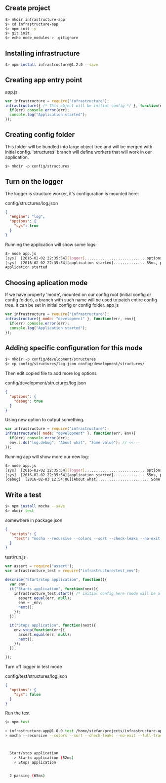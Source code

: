 ## Create project

```bash
$> mkdir infrastructure-app
$> cd infrastructure-app
$> npm init -y
$> git init
$> echo node_modules > .gitignore
```


## Installing infrastructure

```bash
$> npm install infrastructure@1.2.0 --save
```

## Creating app entry point

app.js
```javascript
var infrastructure = require("infrastructure");
infrastructure({ /* This object will be initial config */ }, function(err, env){
  if(err) console.error(err);
  console.log("Application started");
});
```

## Creating config folder
This folder will be bundled into large object tree and will be merged with initial config.
'structures' branch will define workers that will work in our application.
```bash
$> mkdir -p config/structures
```

## Turn on the logger
The logger is structure worker, it's configuration is mounted here:

config/structures/log.json
```json
{
  "engine": "log",
  "options": {
    "sys": true
  }
}
```
Running the application will show some logs:
```bash
$> node app.js
[sys]  [2016-02-02 22:35:54][logger]........................... options: sys
[sys]  [2016-02-02 22:35:54][application started].............. 55ms, process_mode: single, application mode: undefined
Application started
```

## Choosing aplication mode
If we have property 'mode', mounted on our config root (initial config or config folder), a branch with such name will be used to patch entire config tree.
It can be set in initial config or config folder.
app.js
```javascript
var infrastructure = require("infrastructure");
infrastructure({ mode: "development" }, function(err, env){
  if(err) console.error(err);
  console.log("Application started");
});
```

## Adding specific configuration for this mode
```bash
$> mkdir -p config/development/structures
$> cp config/structures/log.json config/development/structures/
```

Then edit copied file to add more log options

config/development/structures/log.json
```json
{
  "options": {
    "debug": true
  }
}
```
Using new option to output something.
```javascript
var infrastructure = require("infrastructure");
infrastructure({ mode: "development" }, function(err, env){
  if(err) console.error(err);
  env.i.do("log.debug", "About what", "Some value"); // <<--- 
});
```
Running app will show more our new log:
```bash
$> node app.js
[sys]  [2016-02-02 22:35:54][logger]........................... options: sys
[sys]  [2016-02-02 22:35:54][application started].............. 55ms, process_mode: single, application mode: development
[debug]  [2016-02-03 12:54:06][About what]....................... Some value
```

## Write a test

```bash
$> npm install mocha --save
$> mkdir test
```

somewhere in package.json
```json
{
  "scripts": {
    "test": "mocha --recursive --colors --sort --check-leaks --no-exit --full-trace --throw-deprecation test"
  }
}

```


test/run.js
```javascript
var assert = require("assert");
var infrastructure_test = require("infrastructure/test_env");

describe("Start/stop application", function(){
  var env;
  it("Starts application", function(next){
    infrastructure_test.start({ /* initial config here (mode will be always "test") */ }, function(err, _env){
      assert.equal(err, null);
      env = _env;
      next();
    });
  });

  it("Stops application", function(next){
    env.stop(function(err){
      assert.equal(err, null);
      next();
    });
  });

});
```

Turn off logger in test mode

config/test/structures/log.json
```json
{
  "options": {
    "sys": false
  }
}
```

Run the test
```bash
$> npm test

> infrastructure-app@1.0.0 test /home/stefan/projects/infrastructure-app
> mocha --recursive --colors --sort --check-leaks --no-exit --full-trace --throw-deprecation test



  Start/stop application
    ✓ Starts application (52ms)
    ✓ Stops application


  2 passing (65ms)

```
